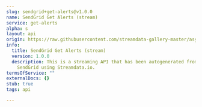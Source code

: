 ```yaml
---
slug: sendgrid+get-alerts@v1.0.0
name: SendGrid Get Alerts (stream)
service: get-alerts
alpha: s
layout: api
origin: https://raw.githubusercontent.com/streamdata-gallery-master/asyncapi/master/_listings/sendgrid/sendgrid-get-alerts-stream-async.md
info:
  title: SendGrid Get Alerts (stream)
  version: 1.0.0
  description: This is a streaming API that has been autogenerated from the
    SendGrid using Streamdata.io.
termsOfService: ""
externalDocs: {}
stub: true
tags: api

---
```

